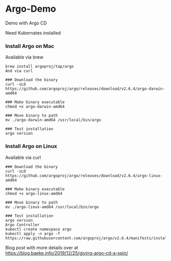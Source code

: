 # Argo-Demo
Demo with Argo CD

Need Kubernates installed

### Install Argo on Mac
Available via brew
```
brew install argoproj/tap/argo
And via curl

### Download the binary
curl -sLO https://github.com/argoproj/argo/releases/download/v2.6.4/argo-darwin-amd64

### Make binary executable
chmod +x argo-darwin-amd64

### Move binary to path
mv ./argo-darwin-amd64 /usr/local/bin/argo

### Test installation
argo version
```
### Install Argo on Linux
Available via curl
```
### Download the binary
curl -sLO https://github.com/argoproj/argo/releases/download/v2.6.4/argo-linux-amd64

### Make binary executable
chmod +x argo-linux-amd64

### Move binary to path
mv ./argo-linux-amd64 /usr/local/bin/argo

### Test installation
argo version
Argo Controller
kubectl create namespace argo
kubectl apply -n argo -f https://raw.githubusercontent.com/argoproj/argo/v2.6.4/manifests/install.y
```
Blog post with more details over at https://blog.baeke.info/2019/12/25/giving-argo-cd-a-spin/
